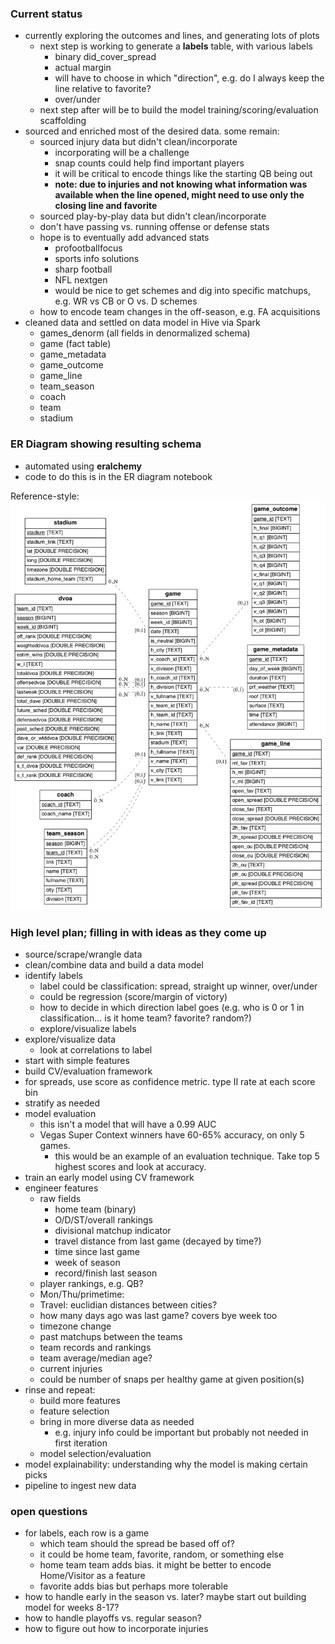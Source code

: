 ### Current status
* currently exploring the outcomes and lines, and generating lots of plots
  * next step is working to generate a __labels__ table, with various labels
    * binary did_cover_spread
    * actual margin
    * will have to choose in which "direction", e.g. do I always keep the line relative to favorite?
    * over/under
  * next step after will be to build the model training/scoring/evaluation scaffolding
* sourced and enriched most of the desired data. some remain:
  * sourced injury data but didn't clean/incorporate
    * incorporating will be a challenge
    * snap counts could help find important players
    * it will be critical to encode things like the starting QB being out
    * __note: due to injuries and not knowing what information was available when the line opened, might need to use only the closing line and favorite__
  * sourced play-by-play data but didn't clean/incorporate
  * don't have passing vs. running offense or defense stats
  * hope is to eventually add advanced stats
     * profootballfocus
     * sports info solutions
     * sharp football
     * NFL nextgen
     * would be nice to get schemes and dig into specific matchups, e.g. WR vs CB or O vs. D schemes
  * how to encode team changes in the off-season, e.g. FA acquisitions
* cleaned data and settled on data model in Hive via Spark
  * games_denorm (all fields in denormalized schema)
  * game (fact table)
  * game_metadata
  * game_outcome
  * game_line
  * team_season
  * coach
  * team
  * stadium

### ER Diagram showing resulting schema
* automated using __eralchemy__
* code to do this is in the ER diagram notebook

Reference-style: 
![E-R Diagram for Database][erd]

[erd]: er_diagram.png


### High level plan; filling in with ideas as they come up
* source/scrape/wrangle data
* clean/combine data and build a data model
* identify labels
  * label could be classification: spread, straight up winner, over/under
  * could be regression (score/margin of victory)
  * how to decide in which direction label goes (e.g. who is 0 or 1 in classification...  is it home team? favorite? random?)
  * explore/visualize labels
* explore/visualize data
  * look at correlations to label
* start with simple features
* build CV/evaluation framework
 * for spreads, use score as confidence metric. type II rate at each score bin
 * stratify as needed
* model evaluation
  * this isn't a model that will have a 0.99 AUC
  * Vegas Super Context winners have 60-65% accuracy, on only 5 games.
    * this would be an example of an evaluation technique. Take top 5 highest scores and look at accuracy.
* train an early model using CV framework
* engineer features
  * raw fields
    * home team (binary)
    * O/D/ST/overall rankings
    * divisional matchup indicator
    * travel distance from last game (decayed by time?)
    * time since last game
    * week of season
    * record/finish last season
  * player rankings, e.g. QB?
   * Mon/Thu/primetime: 
  * Travel: euclidian distances between cities?
  * how many days ago was last game? covers bye week too
  * timezone change
  * past matchups between the teams
  * team records and rankings
  * team average/median age?
  * current injuries
   * could be number of snaps per healthy game at given position(s)
* rinse and repeat:
  * build more features
  * feature selection
  * bring in more diverse data as needed
    * e.g. injury info could be important but probably not needed in first iteration
  * model selection/evaluation
* model explainability: understanding why the model is making certain picks
* pipeline to ingest new data

### open questions
  * for labels, each row is a game
    * which team should the spread be based off of?
    * it could be home team, favorite, random, or something else
    * home team team adds bias. it might be better to encode Home/Visitor as a feature
    * favorite adds bias but perhaps more tolerable
  * how to handle early in the season vs. later? maybe start out building model for weeks 8-17?
  * how to handle playoffs vs. regular season?
  * how to figure out how to incorporate injuries

